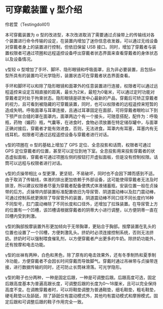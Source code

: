 # 可穿戴装置 γ 型介绍
伶若萱（Testingdoll01)

本可穿戴装置为 α 型的改进型，本次改进取消了需要通过贞操带上的传输线对各个装置进行命令传输的设定，在装置内增加了迷你信息收发器，可以通过无线设备对穿戴者身上的装置进行控制，但依旧保留 USB 接口。同时，增加了穿戴者与装置权限者可通过项圈和远程遥控设备呼出穿戴者状态界面来查看穿戴者的身体状态以及设备情况。

γ型较 α 型增加了手环、脚环、隐形眼镜和呼吸面罩，且为非必要装置，且包括α型所具有的装置均可光学隐形，装置状态可在穿戴者状态界面查看。

手环和脚环可以和除了隐形眼镜和面罩外的任意装置进行连接，权限者可以通过远程遥控来设定互相直接的距离，最长为2米，最短为0毫米，可以通过定时功能对穿戴者定时处于拘束状态。隐形眼镜是研发中心最新的产品，穿戴后可矫正穿戴者的视力，且可看到被隐藏的可穿戴装置，同时，也可以权限者的远程遥控来短暂的造成失明。呼吸面罩与耳罩连接，且通过耳罩固定在面部，可将穿戴者眼睑以下到下颚严丝合缝的罩在面罩内，面罩两边个有一个接头，可随意搭配，配件为：呼吸瓶，药物（媚药）瓶，气囊等，在进食时，食物必须放置在特定储存罐中，与面罩正确对接后，穿戴者才能有效进食，否则，无法进食。耳罩内有耳塞，耳塞内有无线耳机，权限者可通过远程遥控设备与穿戴者进行对话。

γ型的项圈在 α 型的基础上增加了 GPS 定位、全息投影和话筒，权限者可通过 GPS 定位穿戴者的位置，甚至可以定位到地下室。全息投影用来投影穿戴者的状态虚拟面板，穿戴者可通过项圈左侧的按钮打开虚拟面板，但是没有控制权限。话筒可以远程与权限者进行对话。

γ型的贞操带相比 α 型更薄，更坚韧，不易破坏，同时也不会因下蹲而感到不适。由于取消了传输线，体液的排出更加依赖于外部设备，这可能使得穿戴者无法及时排泄，所以建议权限者尽量为穿戴者配备便携式体液储蓄瓶，安装位置一般在贞操带的后方。贞操带内部装置标准配置依旧为导尿管、阴道震动棒以及肛门震动棒，可通过控制系统更换除了导尿管外的装置，阴道震动棒不同口径不同长度约16种不同型号，肛门震动棒除了不同长度和口径外，还增加了拉珠装置。在导尿管上方的位置有一个凹槽，该凹槽请根据穿戴者的阴蒂大小进行调整，以方便阴蒂一直在凹槽内受到刺激。

γ型的胸部按摩装置外形更加倾向于无带胸罩，更贴合于胸部。按摩装置在乳头的位置也设置了一个凹槽，方便刺激乳头。挤奶时必须连接控制系统，否则无法挤奶。挤奶时可以强制喂食催乳剂，以方便穿戴者产出更多的牛奶。除挤奶功能外，还有按摩和电击功能。

γ型的丝袜有两种，白色和黑色，除了原有的电击效果外，还有冬季制热和夏季制冷功能，方便穿戴者不会因长时间穿戴而导致脚气。穿戴时通过吊袜带与贞操带连接，进行数据传输的同时，还可防止长筒袜滑落。可光学隐形。

γ型的鞋子也分两种，一种是固定后跟，一种是可调整后跟。后跟高度可选，固定后跟高度基本为普遍高跟长度，可调整后跟的长度为0～18厘米，且可以完全保持高度不变。在调教穿戴者时，可以将鞋垫调整为普通鞋垫，细毛鞋垫，粗毛鞋垫，硬毛鞋垫以及舔舐，除了舔舐仅有震动模式外，其他均有震动模式和摩擦模式。固定后跟和可调整后跟的鞋子作用完全一致。
